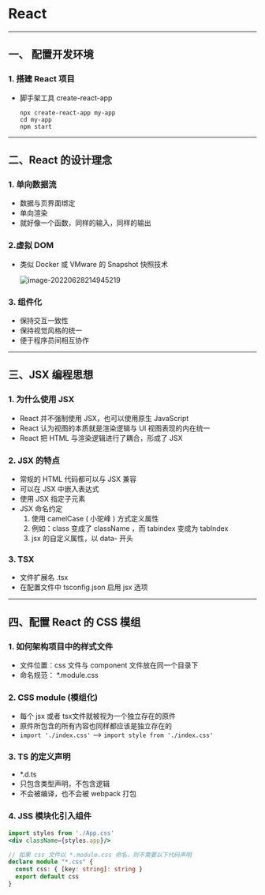 # React

------

## 一、 配置开发环境

### 1. 搭建 React 项目

+ 脚手架工具 create-react-app

  ```shell
  npx create-react-app my-app
  cd my-app
  npm start
  ```

------



## 二、React 的设计理念

### 1. 单向数据流

+ 数据与页界面绑定
+ 单向渲染
+ 就好像一个函数，同样的输入，同样的输出

### 2.虚拟 DOM

+ 类似 Docker 或 VMware 的 Snapshot 快照技术

  ![image-20220628214945219](https://burt-markdown.oss-cn-shenzhen.aliyuncs.com/markdown/zy/2022/20220628214947.png)

### 3. 组件化

+ 保持交互一致性
+ 保持视觉风格的统一
+ 便于程序员间相互协作

------



## 三、JSX 编程思想

### 1. 为什么使用 JSX

+ React 并不强制使用 JSX，也可以使用原生 JavaScript
+ React 认为视图的本质就是渲染逻辑与 UI 视图表现的内在统一
+ React 把 HTML 与渲染逻辑进行了耦合，形成了 JSX

### 2. JSX 的特点

+ 常规的 HTML 代码都可以与 JSX 兼容
+ 可以在 JSX 中嵌入表达式
+ 使用 JSX 指定子元素
+ JSX 命名约定
  1. 使用 camelCase ( 小驼峰 ) 方式定义属性
  2. 例如：class 变成了 className ，而 tabindex 变成为 tabIndex
  3. jsx 的自定义属性，以 data- 开头

### 3. TSX

+ 文件扩展名 .tsx
+ 在配置文件中 tsconfig.json 启用 jsx 选项

------



## 四、配置 React 的 CSS 模组

### 1. 如何架构项目中的样式文件

+ 文件位置：css 文件与 component 文件放在同一个目录下
+ 命名规范： *.module.css

### 2. CSS module (模组化)

+ 每个 jsx 或者 tsx文件就被视为一个独立存在的原件
+ 原件所包含的所有内容也同样都应该是独立存在的
+ `import './index.css'` --> `import style from './index.css'`

### 3. TS 的定义声明

+ *.d.ts
+ 只包含类型声明，不包含逻辑
+ 不会被编译，也不会被 webpack 打包

### 4. JSS 模块化引入组件

```jsx
import styles from './App.css'
<div className={styles.app}/>
```

```typescript
// 如果 css 文件以 *.module.css 命名，则不需要以下代码声明
declare module "*.css" {
  const css: { [key: string]: string }
  export default css
}
```

